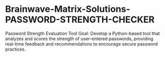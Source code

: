# Brainwave-Matrix-Solutions-PASSWORD-STRENGTH-CHECKER
Password Strength Evaluation Tool Goal: Develop a Python-based tool that analyzes and scores the strength of user-entered passwords, providing real-time feedback and recommendations to encourage secure password practices.
